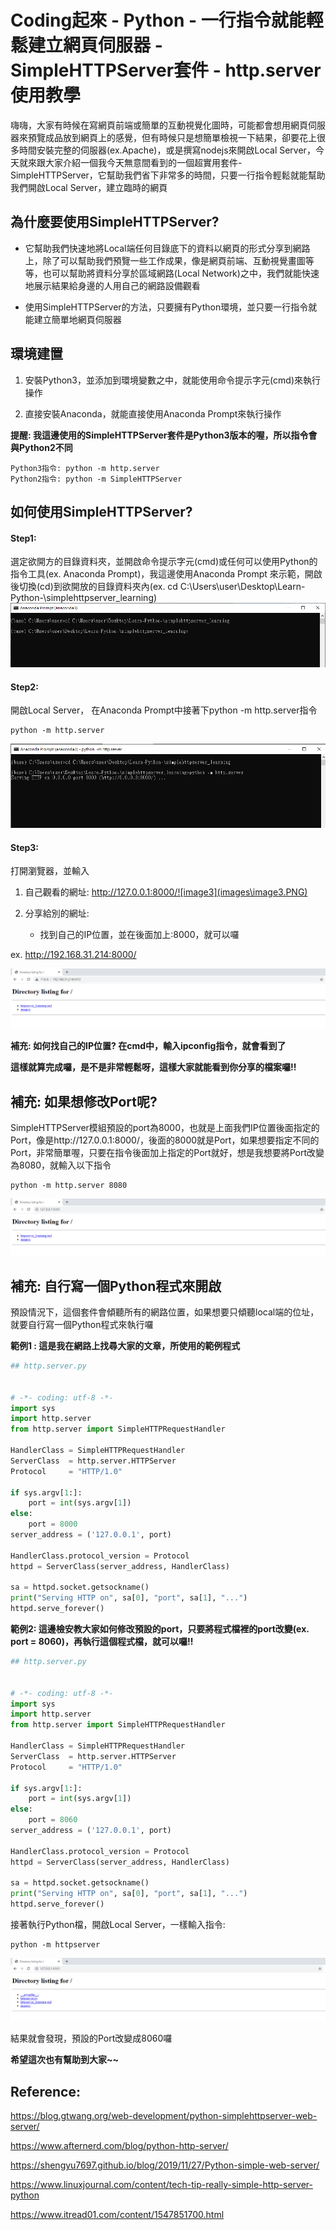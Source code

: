 # Coding起來 - Python - 一行指令就能輕鬆建立網頁伺服器 - SimpleHTTPServer套件 - http.server使用教學



嗨嗨，大家有時候在寫網頁前端或簡單的互動視覺化圖時，可能都會想用網頁伺服器來預覽成品放到網頁上的感覺，但有時候只是想簡單檢視一下結果，卻要花上很多時間安裝完整的伺服器(ex.Apache)，或是撰寫nodejs來開啟Local Server，今天就來跟大家介紹一個我今天無意間看到的一個超實用套件- SimpleHTTPServer，它幫助我們省下非常多的時間，只要一行指令輕鬆就能幫助我們開啟Local Server，建立臨時的網頁





## 為什麼要使用SimpleHTTPServer?

+ 它幫助我們快速地將Local端任何目錄底下的資料以網頁的形式分享到網路上，除了可以幫助我們預覽一些工作成果，像是網頁前端、互動視覺畫圖等等，也可以幫助將資料分享於區域網路(Local Network)之中，我們就能快速地展示結果給身邊的人用自己的網路設備觀看

  

+ 使用SimpleHTTPServer的方法，只要擁有Python環境，並只要一行指令就能建立簡單地網頁伺服器





## 環境建置



1. 安裝Python3，並添加到環境變數之中，就能使用命令提示字元(cmd)來執行操作

2.  直接安裝Anaconda，就能直接使用Anaconda Prompt來執行操作



**提醒: 我這邊使用的SimpleHTTPServer套件是Python3版本的喔，所以指令會與Python2不同** 

```
Python3指令: python -m http.server
Python2指令: python -m SimpleHTTPServer
```





## 如何使用SimpleHTTPServer?



#### Step1:

選定欲開方的目錄資料夾，並開啟命令提示字元(cmd)或任何可以使用Python的指令工具(ex. Anaconda Prompt)，我這邊使用Anaconda Prompt 來示範，開啟後切換(cd)到欲開放的目錄資料夾內(ex. cd C:\Users\user\Desktop\Learn-Python-\simplehttpserver_learning)![image1](images/image1.PNG)



#### Step2:

開啟Local Server， 在Anaconda Prompt中接著下python -m http.server指令

```
python -m http.server
```

![image2](images\image2.PNG)



#### Step3:

打開瀏覽器，並輸入

1. 自己觀看的網址: http://127.0.0.1:8000/![image3](images\image3.PNG)

2. 分享給別的網址: 
   + 找到自己的IP位置，並在後面加上:8000，就可以囉

ex. http://192.168.31.214:8000/

![image4](images\image4.PNG)

**補充: 如何找自己的IP位置? 在cmd中，輸入ipconfig指令，就會看到了**



**這樣就算完成囉，是不是非常輕鬆呀，這樣大家就能看到你分享的檔案囉!!**



## 補充: 如果想修改Port呢?

SimpleHTTPServer模組預設的port為8000，也就是上面我們IP位置後面指定的Port，像是http://127.0.0.1:8000/，後面的8000就是Port，如果想要指定不同的Port，非常簡單喔，只要在指令後面加上指定的Port就好，想是我想要將Port改變為8080，就輸入以下指令

```
python -m http.server 8080
```

![image5](images\image5.PNG)



## 補充: 自行寫一個Python程式來開啟

預設情況下，這個套件會傾聽所有的網路位置，如果想要只傾聽local端的位址，就要自行寫一個Python程式來執行囉



**範例1 : 這是我在網路上找尋大家的文章，所使用的範例程式**

```Python
## http.server.py


# -*- coding: utf-8 -*-
import sys
import http.server
from http.server import SimpleHTTPRequestHandler

HandlerClass = SimpleHTTPRequestHandler
ServerClass  = http.server.HTTPServer
Protocol     = "HTTP/1.0"

if sys.argv[1:]:
    port = int(sys.argv[1])
else:
    port = 8000
server_address = ('127.0.0.1', port)

HandlerClass.protocol_version = Protocol
httpd = ServerClass(server_address, HandlerClass)

sa = httpd.socket.getsockname()
print("Serving HTTP on", sa[0], "port", sa[1], "...")
httpd.serve_forever()

```



**範例2: 這邊檢安教大家如何修改預設的port，只要將程式檔裡的port改變(ex. port = 8060)，再執行這個程式檔，就可以囉!!**

```Python
## http.server.py


# -*- coding: utf-8 -*-
import sys
import http.server
from http.server import SimpleHTTPRequestHandler

HandlerClass = SimpleHTTPRequestHandler
ServerClass  = http.server.HTTPServer
Protocol     = "HTTP/1.0"

if sys.argv[1:]:
    port = int(sys.argv[1])
else:
    port = 8060
server_address = ('127.0.0.1', port)

HandlerClass.protocol_version = Protocol
httpd = ServerClass(server_address, HandlerClass)

sa = httpd.socket.getsockname()
print("Serving HTTP on", sa[0], "port", sa[1], "...")
httpd.serve_forever()

```



接著執行Python檔，開啟Local Server，一樣輸入指令:

```
python -m httpserver
```

![image6](images\image6.PNG)

結果就會發現，預設的Port改變成8060囉





**希望這次也有幫助到大家~~**



## Reference:



https://blog.gtwang.org/web-development/python-simplehttpserver-web-server/

https://www.afternerd.com/blog/python-http-server/

https://shengyu7697.github.io/blog/2019/11/27/Python-simple-web-server/

https://www.linuxjournal.com/content/tech-tip-really-simple-http-server-python

https://www.itread01.com/content/1547851700.html